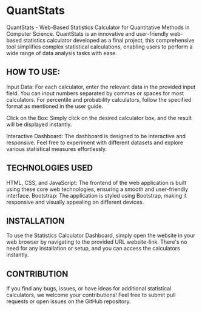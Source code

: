 # QuantStats
QuantStats - Web-Based Statistics Calculator for Quantitative Methods in Computer Science. QuantStats is an innovative and user-friendly web-based statistics calculator developed as a final project, this comprehensive tool simplifies complex statistical calculations, enabling users to perform a wide range of data analysis tasks with ease.

## HOW TO USE:

Input Data: For each calculator, enter the relevant data in the provided input field. You can input numbers separated by commas or spaces for most calculators. For percentile and probability calculators, follow the specified format as mentioned in the user guide.

Click on the Box: Simply click on the desired calculator box, and the result will be displayed instantly.

Interactive Dashboard: The dashboard is designed to be interactive and responsive. Feel free to experiment with different datasets and explore various statistical measures effortlessly.
## TECHNOLOGIES USED
HTML, CSS, and JavaScript: The frontend of the web application is built using these core web technologies, ensuring a smooth and user-friendly interface. Bootstrap: The application is styled using Bootstrap, making it responsive and visually appealing on different devices.

## INSTALLATION
To use the Statistics Calculator Dashboard, simply open the website in your web browser by navigating to the provided URL website-link. There's no need for any installation or setup, and you can access the calculators instantly.

## CONTRIBUTION 
If you find any bugs, issues, or have ideas for additional statistical calculators, we welcome your contributions! Feel free to submit pull requests or open issues on the GitHub repository.
